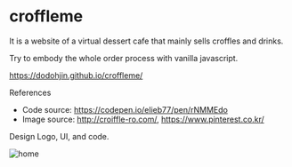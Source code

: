 # croffleme

It is a website of a virtual dessert cafe that mainly sells croffles and drinks. 

Try to embody the whole order process with vanilla javascript. 

https://dodohjin.github.io/croffleme/


References
 - Code source: https://codepen.io/elieb77/pen/rNMMEdo
 - Image source: http://croiffle-ro.com/, https://www.pinterest.co.kr/

Design Logo, UI, and code. 

![home](https://user-images.githubusercontent.com/110132714/210279262-28b76b24-d16c-4b9a-97b1-785f982ff62e.jpg)


